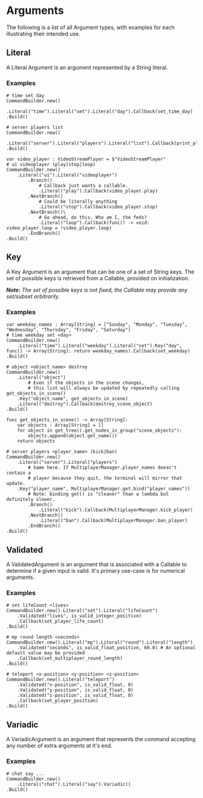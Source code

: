 # Arguments
The following is a list of all Argument types, with examples for each illustrating their intended use.

## Literal

A Literal Argument is an argument represented by a String literal.

### Examples
```gdscript
# time set day
CommandBuilder.new()
    .Literal("time").Literal("set").Literal("day").Callback(set_time_day)
.Build()
```
```gdscript
# server players list
CommandBuilder.new()
    .Literal("server").Literal("players").Literal("list").Callback(print_player_list)
.Build()
```
```gdscript
var video_player : VideoStreamPlayer = $"VideoStreamPlayer"
# ui videoplayer (play|stop|loop)
CommandBuilder.new()
    .Literal("ui").Literal("videoplayer")
        .Branch()
            # Callback just wants a callable.
            .Literal("play").Callback(video_player.play)
        .NextBranch()
            # Could be literally anything
            .Literal("stop").Callback(video_player.stop)
        .NextBranch()\
            # Go ahead, do this. Who am I, the feds?
            .Literal("loop").Callback(func() -> void: video_player.loop = !video_player.loop)
        .EndBranch()
.Build()
```

## Key

A Key Argument is an argument that can be one of a set of String keys.
The set of possible keys is retrieved from a Callable, provided on initialization.

_**Note:** The set of possible keys is not fixed, the Callable may provide any set/subset arbitrarily._

### Examples
```gdscript
var weekday_names : Array[String] = ["Sunday", "Monday", "Tuesday", "Wednesday", "Thursday", "Friday", "Saturday"]
# time weekday set <day>
CommandBuilder.new()
    .Literal("time").Literal("weekday").Literal("set").Key("day", func() -> Array[String]: return weekday_names).Callback(set_weekday)
.Build()
```
```gdscript
# object <object_name> destroy
CommandBuilder.new()
    .Literal("object")
        # Even if the objects in the scene changes, 
        # this list will always be updated by repeatedly calling get_objects_in_scene()
    .Key("object_name", get_objects_in_scene) 
    .Literal("destroy").Callback(destroy_scene_object)
.Build()

func get_objects_in_scene() -> Array[String]:
    var objects : Array[String] = []
    for object in get_tree().get_nodes_in_group("scene_objects"):
        objects.append(object.get_name())
    return objects
```
```gdscript
# server players <player_name> (kick|ban)
CommandBuilder.new()
    .Literal("server").Literal("players")
        # Same here. If MultiplayerManager.player_names doesn't contain a
        # player because they quit, the terminal will mirror that update.
    .Key("player_name", MultiplayerManager.get.bind("player_names")) 
        # Note: binding get() is "cleaner" than a lambda but definitely slower.
        .Branch()
            .Literal("kick").Callback(MultiplayerManager.kick_player)
        .NextBranch()
            .Literal("ban").Callback(MultiplayerManager.ban_player)
        .EndBranch()
.Build()
```

## Validated

A ValidatedArgument is an argument that is associated with a Callable to determine if a given input is valid.
It's primary use-case is for numerical arguments.

### Examples
```gdscript
# set lifeCount <lives>
CommandBuilder.new().Literal("set").Literal("lifeCount")
    .Validated("lives", is_valid_integer_positive)
    .Callback(set_player_life_count)
.Build()
```
```gdscript
# mp round length <seconds>
CommandBuilder.new().Literal("mp").Literal("round").Literal("length")
    .Validated("seconds", is_valid_float_positive, 60.0) # An optional default value may be provided
    .Callback(set_multiplayer_round_length)
.Build()
```
```gdscript
# teleport <x-position> <y-position> <z-position> 
CommandBuilder.new().Literal("teleport")
    .Validated("x-position", is_valid_float, 0) 
    .Validated("y-position", is_valid_float, 0) 
    .Validated("z-position", is_valid_float, 0)
    .Callback(set_player_position)
.Build()
```

## Variadic

A VariadicArgument is an argument that represents the command accepting any number of extra arguments at it's end.

### Examples

```gdscript
# chat say ...
CommandBuilder.new()
    .Literal("chat").Literal("say").Variadic()
.Build()
```